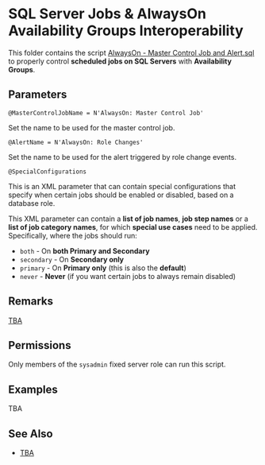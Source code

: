 # SQL Server Jobs & AlwaysOn Availability Groups Interoperability

This folder contains the script [AlwaysOn - Master Control Job and Alert.sql](AlwaysOn%20-%20Master%20Control%20Job%20and%20Alert.sql) to properly control **scheduled jobs on SQL Servers** with **Availability Groups**.

## Parameters

`@MasterControlJobName = N'AlwaysOn: Master Control Job'`

Set the name to be used for the master control job.

`@AlertName = N'AlwaysOn: Role Changes'`

Set the name to be used for the alert triggered by role change events.

`@SpecialConfigurations`

This is an XML parameter that can contain special configurations that specify when certain jobs should be enabled or disabled, based on a database role.

This XML parameter can contain a **list of job names**, **job step names** or a **list of job category names**, for which **special use cases** need to be applied. 
Specifically, where the jobs should run:

- `both` - On **both Primary and Secondary**
- `secondary` - On **Secondary only**
- `primary` - On **Primary only** (this is also the **default**)
- `never` - **Never** (if you want certain jobs to always remain disabled)

## Remarks

[TBA](https://eitanblumin.com/?p=938)

## Permissions

Only members of the `sysadmin` fixed server role can run this script.

## Examples

TBA

## See Also

- [TBA](https://eitanblumin.com/?p=938)
